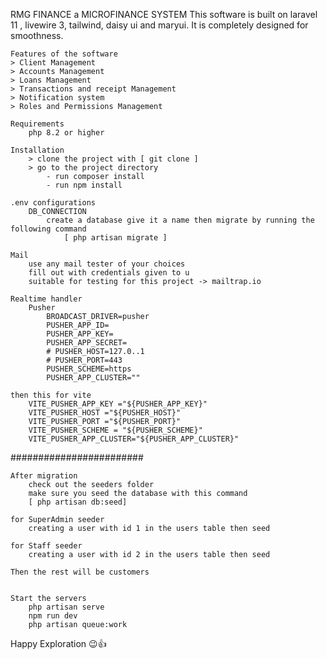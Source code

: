 RMG FINANCE a MICROFINANCE SYSTEM
    This software is built on laravel 11 , livewire 3, tailwind, daisy ui and maryui.
    It is completely designed for smoothness. 
    
    Features of the software
    > Client Management
    > Accounts Management
    > Loans Management
    > Transactions and receipt Management
    > Notification system
    > Roles and Permissions Management

    Requirements
        php 8.2 or higher

    Installation
        > clone the project with [ git clone ]
        > go to the project directory
            - run composer install
            - run npm install

    .env configurations
        DB_CONNECTION
            create a database give it a name then migrate by running the following command
                [ php artisan migrate ]
    
    Mail 
        use any mail tester of your choices
        fill out with credentials given to u
        suitable for testing for this project -> mailtrap.io

    Realtime handler
        Pusher 
            BROADCAST_DRIVER=pusher
            PUSHER_APP_ID=
            PUSHER_APP_KEY=
            PUSHER_APP_SECRET=
            # PUSHER_HOST=127.0..1
            # PUSHER_PORT=443
            PUSHER_SCHEME=https
            PUSHER_APP_CLUSTER=""

    then this for vite
        VITE_PUSHER_APP_KEY ="${PUSHER_APP_KEY}"
        VITE_PUSHER_HOST ="${PUSHER_HOST}"
        VITE_PUSHER_PORT ="${PUSHER_PORT}"
        VITE_PUSHER_SCHEME = "${PUSHER_SCHEME}"
        VITE_PUSHER_APP_CLUSTER="${PUSHER_APP_CLUSTER}"


########################

    After migration 
        check out the seeders folder
        make sure you seed the database with this command 
        [ php artisan db:seed]

    for SuperAdmin seeder
        creating a user with id 1 in the users table then seed
    
    for Staff seeder
        creating a user with id 2 in the users table then seed

    Then the rest will be customers 


    Start the servers
        php artisan serve
        npm run dev
        php artisan queue:work

Happy Exploration 😉👍
